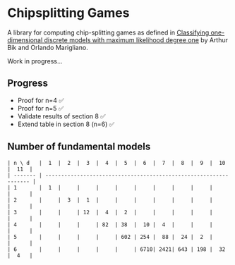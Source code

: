 # Chipsplitting Games

A library for computing chip-splitting games as defined in [Classifying one-dimensional discrete models with maximum likelihood degree one](https://arxiv.org/abs/2205.09547) by Arthur Bik and Orlando Marigliano.

Work in progress...

## Progress

- Proof for n=4 ✅
- Proof for n=5 ✅
- Validate results of section 8 ✅
- Extend table in section 8 (n=6) ✅

## Number of fundamental models

```
| n \ d   |  1  |  2  |  3  |  4  |  5  |  6  |  7  |  8  |  9  |  10  |  11  |
| ------- | ----------------------------------------------------------------- |
| 1       |  1  |     |     |     |     |     |     |     |     |      |      |
| 2       |     |  3  |  1  |     |     |     |     |     |     |      |      |
| 3       |     |     | 12  |  4  |  2  |     |     |     |     |      |      |
| 4       |     |     |     | 82  | 38  |  10 |  4  |     |     |      |      |
| 5       |     |     |     |     | 602 | 254 |  88 |  24 |  2  |      |      |
| 6       |     |     |     |     |     | 6710| 2421| 643 | 198 |  32  |  4   |
```
